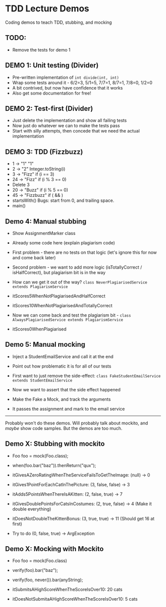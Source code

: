 # TDD Lecture Demos

Coding demos to teach TDD, stubbing, and mocking

## TODO:
  * Remove the tests for demo 1

## DEMO 1: Unit testing (Divider)
  * Pre-written implementation of `int divide(int, int)`
  * Wrap some tests around it - 6/2=3, 5/1=5, 7/7=1, 8/7=1, 7/8=0, 1/2=0
  * A bit contrived, but now have confidence that it works
  * Also get some documentation for free!

## DEMO 2: Test-first (Divider)
  * Just delete the implementation and show all failing tests
  * Now just do whatever we can to make the tests pass
  * Start with silly attempts, then concede that we need the actual implementation



## DEMO 3: TDD (Fizzbuzz)
  * 1 -> "1"          "1"
  * 2 -> "2"          Integer.toString(i)
  * 3 -> "Fizz"       if (i == 3)
  * 24 -> "Fizz"      if (i % 3 == 0)
  * Delete 3
  * 20 -> "Buzz"      if (i % 5 == 0)
  * 45 -> "Fizzbuzz"  if ( && )
  * startsWith()      Bugs: start from 0, and trailing space.
  * main()



## Demo 4: Manual stubbing
  * Show AssignmentMarker class
  * Already some code here (explain plagiarism code)
  * First problem - there are no tests on that logic (let's ignore this for now and come back later)
  * Second problem - we want to add more logic (isTotallyCorrect / isHalfCorrect), but plagiarism bit is in the way

  * How can we get it out of the way? `class NeverPlagiarisedService extends PlagiarismService`
  * itScores5WhenNotPlagiarisedAndHalfCorrect
  * itScores10WhenNotPlagiarisedAndTotallyCorrect

  * Now we can come back and test the plagiarism bit - `class AlwaysPlagiarisedService extends PlagiarismService`
  * itScores0WhenPlagiarised


## Demo 5: Manual mocking
  * Inject a StudentEmailService and call it at the end
  * Point out how problematic it is for all of our tests
  * First want to just remove the side-effect:  `class FakeStudentEmailService extends StudentEmailService`

  * Now we want to assert that the side effect happened
  * Make the Fake a Mock, and track the arguments
  * It passes the assignment and mark to the email service


----


Probably won't do these demos. Will probably talk about mockito, and *maybe* show code samples.
But the demos are too much.



## Demo X: Stubbing with mockito
  * Foo foo = mock(Foo.class);
  * when(foo.bar("baz")).thenReturn("qux");

  * itGivesAZeroRatingWhenTheServiceFailsToGetTheImage: (null) -> 0
  * itGives1PointForEachCatInThePicture: (3, false, false) -> 3
  * itAdds5PointsWhenThereIsAKitten: (2, false, true) -> 7
  * itGivesDoublePointsForCatsInCostumes: (2, true, false) -> 4       (Make it double everything)
  * itDoesNotDoubleTheKittenBonus: (3, true, true) -> 11              (Should get 16 at first)
  * Try to do (0, false, true) -> ArgException

## Demo X: Mocking with Mockito
  * Foo foo = mock(Foo.class)
  * verify(foo).bar("baz");
  * verify(foo, never()).bar(anyString);

  * itSubmitsAHighScoreWhenTheScoreIsOver10: 20 cats
  * itDoesNotSubmitaAHighScoreWhenTheScoreIsOver10: 5 cats
